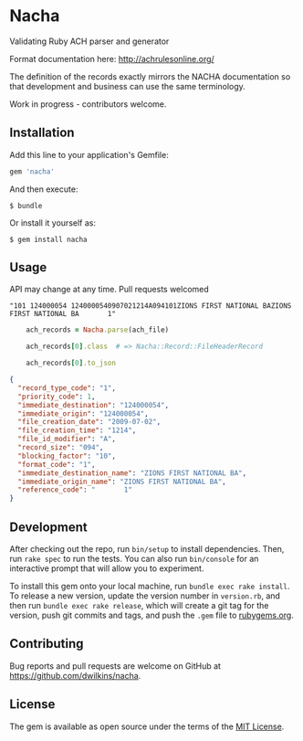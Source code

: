 # Nacha

Validating Ruby ACH parser and generator

Format documentation here: http://achrulesonline.org/

The definition of the records exactly mirrors the NACHA documentation so that
development and business can use the same terminology.

Work in progress - contributors welcome.

## Installation

Add this line to your application's Gemfile:

```ruby
gem 'nacha'
```

And then execute:

    $ bundle

Or install it yourself as:

    $ gem install nacha

## Usage

API may change at any time.   Pull requests welcomed


`"101 124000054 1240000540907021214A094101ZIONS FIRST NATIONAL BAZIONS FIRST NATIONAL BA       1"`

```ruby
    ach_records = Nacha.parse(ach_file)

    ach_records[0].class  # => Nacha::Record::FileHeaderRecord

    ach_records[0].to_json
```
```json
{
  "record_type_code": "1",
  "priority_code": 1,
  "immediate_destination": "124000054",
  "immediate_origin": "124000054",
  "file_creation_date": "2009-07-02",
  "file_creation_time": "1214",
  "file_id_modifier": "A",
  "record_size": "094",
  "blocking_factor": "10",
  "format_code": "1",
  "immediate_destination_name": "ZIONS FIRST NATIONAL BA",
  "immediate_origin_name": "ZIONS FIRST NATIONAL BA",
  "reference_code": "       1"
}
```


## Development

After checking out the repo, run `bin/setup` to install dependencies. Then, run `rake spec` to run the tests. You can also run `bin/console` for an interactive prompt that will allow you to experiment.

To install this gem onto your local machine, run `bundle exec rake install`. To release a new version, update the version number in `version.rb`, and then run `bundle exec rake release`, which will create a git tag for the version, push git commits and tags, and push the `.gem` file to [rubygems.org](https://rubygems.org).

## Contributing

Bug reports and pull requests are welcome on GitHub at https://github.com/dwilkins/nacha.


## License

The gem is available as open source under the terms of the [MIT License](http://opensource.org/licenses/MIT).

